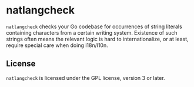 # natlangcheck

`natlangcheck` checks your Go codebase for occurrences of string literals
containing characters from a certain writing system. Existence of such strings
often means the relevant logic is hard to internationalize, or at least,
require special care when doing i18n/l10n.

## License

`natlangcheck` is licensed under the GPL license, version 3 or later.
